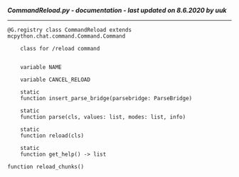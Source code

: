 ***CommandReload.py - documentation - last updated on 8.6.2020 by uuk***
___

    @G.registry class CommandReload extends mcpython.chat.command.Command.Command
        
        class for /reload command


        variable NAME

        variable CANCEL_RELOAD

        static
        function insert_parse_bridge(parsebridge: ParseBridge)

        static
        function parse(cls, values: list, modes: list, info)

        static
        function reload(cls)

        static
        function get_help() -> list

    function reload_chunks()
